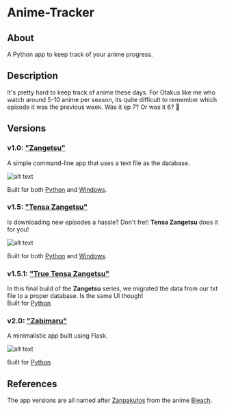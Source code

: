 # Anime-Tracker
## About
A Python app to keep track of your anime progress.
## Description
It's pretty hard to keep track of anime these days. For Otakus like me who watch around 5-10 anime per season, its quite difficult to remember which episode it was the previous week. Was it ep 7? Or was it 6? 🤔

## Versions

### v1.0: ["Zangetsu"](https://github.com/ashwindasr/Anime-Tracker/tree/master/v1.0)
A simple command-line app that uses a text file as the database.

![alt text](https://github.com/ashwindasr/Anime-Tracker/blob/master/assets/images/img1.png)

Built for both [Python](https://github.com/ashwindasr/Anime-Tracker/tree/master/v1.0/python) and [Windows](https://github.com/ashwindasr/Anime-Tracker/tree/master/v1.0/windows).

### v1.5: ["Tensa Zangetsu"](https://github.com/ashwindasr/Anime-Tracker/tree/master/v1.5)
Is downloading new episodes a hassle? Don't fret! **Tensa Zangetsu** does it for you!

![alt text](https://github.com/ashwindasr/Anime-Tracker/blob/master/assets/images/img2.png)

Built for both [Python](https://github.com/ashwindasr/Anime-Tracker/tree/master/v1.5/python) and [Windows](https://github.com/ashwindasr/Anime-Tracker/tree/master/v1.5/windows).

### v1.5.1: ["True Tensa Zangetsu"](https://github.com/ashwindasr/Anime-Tracker/tree/master/v1.5.1) 
In this final build of the **Zangetsu** series, we migrated the data from our txt file to a proper database. Is the same UI though! <br />
Built for [Python](https://github.com/ashwindasr/Anime-Tracker/tree/master/v1.5.1)

### v2.0: ["Zabimaru"](https://github.com/ashwindasr/Anime-Tracker/tree/master/v2.0)
A minimalistic app built using Flask.

![alt text](https://github.com/ashwindasr/Anime-Tracker/blob/master/assets/images/img3.png)

Built for [Python](https://github.com/ashwindasr/Anime-Tracker/tree/master/v2.0)

## References
The app versions are all named after [Zanpakutos](https://bleach.fandom.com/wiki/Zanpakut%C5%8D) from the anime [Bleach](https://en.wikipedia.org/wiki/Bleach_(TV_series)).

